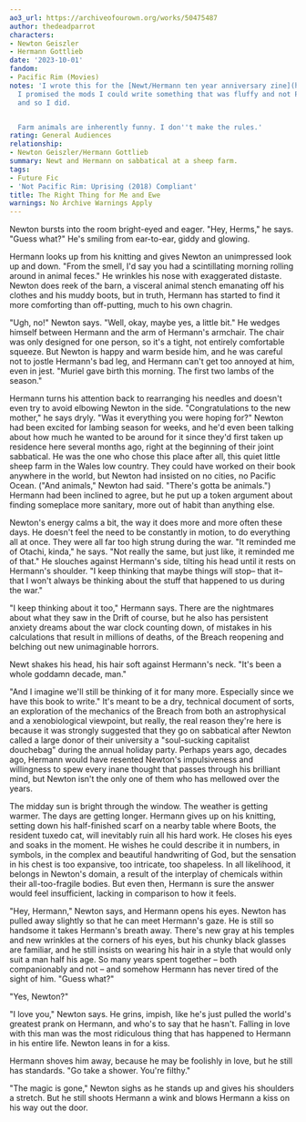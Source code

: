 ```yaml
---
ao3_url: https://archiveofourown.org/works/50475487
author: thedeadparrot
characters:
- Newton Geiszler
- Hermann Gottlieb
date: '2023-10-01'
fandom:
- Pacific Rim (Movies)
notes: 'I wrote this for the [Newt/Hermann ten year anniversary zine](https://ko-fi.com/labcouchproductions/shop).
  I promised the mods I could write something that was fluffy and not PR:U-related,
  and so I did.


  Farm animals are inherently funny. I don''t make the rules.'
rating: General Audiences
relationship:
- Newton Geiszler/Hermann Gottlieb
summary: Newt and Hermann on sabbatical at a sheep farm.
tags:
- Future Fic
- 'Not Pacific Rim: Uprising (2018) Compliant'
title: The Right Thing for Me and Ewe
warnings: No Archive Warnings Apply
---
```


Newton bursts into the room bright-eyed and eager. "Hey, Herms," he says. "Guess what?" He's smiling from ear-to-ear, giddy and glowing.

Hermann looks up from his knitting and gives Newton an unimpressed look up and down. "From the smell, I'd say you had a scintillating morning rolling around in animal feces." He wrinkles his nose with exaggerated distaste. Newton does reek of the barn, a visceral animal stench emanating off his clothes and his muddy boots, but in truth, Hermann has started to find it more comforting than off-putting, much to his own chagrin.

"Ugh, no!" Newton says. "Well, okay, maybe yes, a little bit." He wedges himself between Hermann and the arm of Hermann's armchair. The chair was only designed for one person, so it's a tight, not entirely comfortable squeeze. But Newton is happy and warm beside him, and he was careful not to jostle Hermann's bad leg, and Hermann can't get too annoyed at him, even in jest. "Muriel gave birth this morning. The first two lambs of the season."

Hermann turns his attention back to rearranging his needles and doesn't even try to avoid elbowing Newton in the side. "Congratulations to the new mother," he says dryly. "Was it everything you were hoping for?" Newton had been excited for lambing season for weeks, and he'd even been talking about how much he wanted to be around for it since they'd first taken up residence here several months ago, right at the beginning of their joint sabbatical. He was the one who chose this place after all, this quiet little sheep farm in the Wales low country. They could have worked on their book anywhere in the world, but Newton had insisted on no cities, no Pacific Ocean. ("And animals," Newton had said. "There's gotta be animals.") Hermann had been inclined to agree, but he put up a token argument about finding someplace more sanitary, more out of habit than anything else.

Newton's energy calms a bit, the way it does more and more often these days. He doesn't feel the need to be constantly in motion, to do everything all at once. They were all far too high strung during the war. "It reminded me of Otachi, kinda," he says. "Not really the same, but just like, it reminded me of that." He slouches against Hermann's side, tilting his head until it rests on Hermann's shoulder. "I keep thinking that maybe things will stop– that it– that I won't always be thinking about the stuff that happened to us during the war."

"I keep thinking about it too," Hermann says. There are the nightmares about what they saw in the Drift of course, but he also has persistent anxiety dreams about the war clock counting down, of mistakes in his calculations that result in millions of deaths, of the Breach reopening and belching out new unimaginable horrors.

Newt shakes his head, his hair soft against Hermann's neck. "It's been a whole goddamn decade, man."

"And I imagine we'll still be thinking of it for many more. Especially since we have this book to write." It's meant to be a dry, technical document of sorts, an exploration of the mechanics of the Breach from both an astrophysical and a xenobiological viewpoint, but really, the real reason they're here is because it was strongly suggested that they go on sabbatical after Newton called a large donor of their university a "soul-sucking capitalist douchebag" during the annual holiday party. Perhaps years ago, decades ago, Hermann would have resented Newton's impulsiveness and willingness to spew every inane thought that passes through his brilliant mind, but Newton isn't the only one of them who has mellowed over the years.

The midday sun is bright through the window. The weather is getting warmer. The days are getting longer. Hermann gives up on his knitting, setting down his half-finished scarf on a nearby table where Boots, the resident tuxedo cat, will inevitably ruin all his hard work. He closes his eyes and soaks in the moment. He wishes he could describe it in numbers, in symbols, in the complex and beautiful handwriting of God, but the sensation in his chest is too expansive, too intricate, too shapeless. In all likelihood, it belongs in Newton's domain, a result of the interplay of chemicals within their all-too-fragile bodies. But even then, Hermann is sure the answer would feel insufficient, lacking in comparison to how it feels.

"Hey, Hermann," Newton says, and Hermann opens his eyes. Newton has pulled away slightly so that he can meet Hermann's gaze. He is still so handsome it takes Hermann's breath away. There's new gray at his temples and new wrinkles at the corners of his eyes, but his chunky black glasses are familiar, and he still insists on wearing his hair in a style that would only suit a man half his age. So many years spent together – both companionably and not – and somehow Hermann has never tired of the sight of him. "Guess what?"

"Yes, Newton?"

"I love you," Newton says. He grins, impish, like he's just pulled the world's greatest prank on Hermann, and who's to say that he hasn't. Falling in love with this man was the most ridiculous thing that has happened to Hermann in his entire life. Newton leans in for a kiss.

Hermann shoves him away, because he may be foolishly in love, but he still has standards. "Go take a shower. You're filthy."

"The magic is gone," Newton sighs as he stands up and gives his shoulders a stretch. But he still shoots Hermann a wink and blows Hermann a kiss on his way out the door.